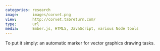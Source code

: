 ```yaml
---
categories: research
image:      images/corvet.png
view:       http://corvet.tabreturn.com/
type:       url
media:      Ember.js, HTML5, JavaScript, various Node tools
---
```

To put it simply: an automatic marker for vector graphics drawing tasks.
